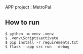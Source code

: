 APP project : MetroPal

## How to run

```
$ python -m venv .venv
$ .venv\Scripts\activate
$ pip install -r requirements.txt
$ flask --app src run --debug
```
